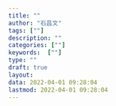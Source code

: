 ```yaml
---
title: ""
author: "石昌文"
tags: [""]
description: ""
categories: [""]
keywords:  [""]
type: ""
draft: true
layout: 
data: 2022-04-01 09:28:04
lastmod: 2022-04-01 09:28:04
---
```

